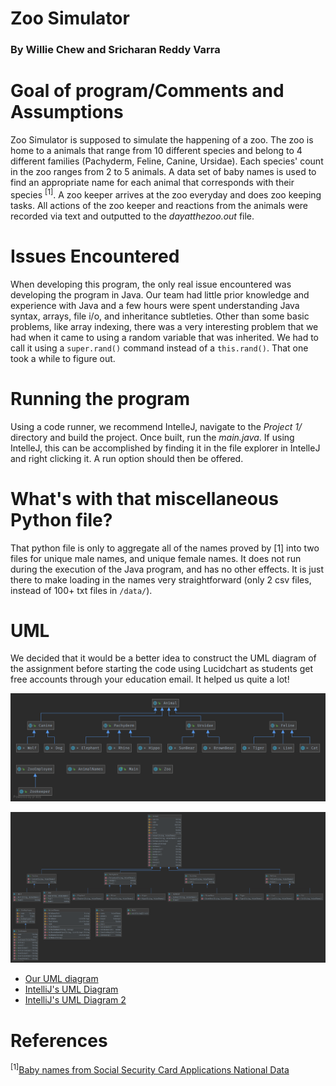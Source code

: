 # Zoo Simulator
### **By Willie Chew and Sricharan Reddy Varra**

# Goal of program/Comments and Assumptions
Zoo Simulator is supposed to simulate the happening of a zoo. The zoo is home to a animals that range from 10 different species and belong to 4 different families (Pachyderm, Feline, Canine, Ursidae). Each species' count in the zoo ranges from 2 to 5 animals. A data set of baby names is used to find an appropriate name for each animal that corresponds with their species <sup>[1]</sup>. A zoo keeper arrives at the zoo everyday and does zoo keeping tasks. All actions of the zoo keeper and reactions from the animals were recorded via text and outputted to the *dayatthezoo.out* file. 

# Issues Encountered
When developing this program, the only real issue encountered was developing the program in Java. Our team had little prior knowledge and experience with Java and a few hours were spent understanding Java syntax, arrays, file i/o, and inheritance subtleties. Other than some basic problems, like array indexing, there was a very interesting problem that we had when it came to using a random variable that was inherited. We had to call it using a ```super.rand()``` command instead of a ```this.rand()```. That one took a while to figure out.

# Running the program
Using a code runner, we recommend IntelleJ, navigate to the *Project 1/* directory and build the project. Once built, run the *main.java*. If using IntelleJ, this can be accomplished by finding it in the file explorer in IntelleJ and right clicking it. A run option should then be offered.

# What's with that miscellaneous Python file?
That python file is only to aggregate all of the names proved by [1] into two files for unique male names, and unique female names. It does not run during the execution of the Java program, and has no other effects. It is just there to make loading in the names very straightforward (only 2 csv files, instead of 100+ txt files in ```/data/```).

# UML
We decided that it would be a better idea to construct the UML diagram of the assignment before starting the code using Lucidchart as students get free accounts through your education email. It helped us quite a lot!

![UML by IntelliJ](UML-1.png)

![UML by IntelliJ](UML-2.png)

* [Our UML diagram](Project%201%20UML.pdf)
* [IntelliJ's UML Diagram](UML-1.pdf)
* [IntelliJ's UML Diagram 2](UML-2.pdf)

# References
<sup>[1]</sup>[Baby names from Social Security Card Applications National Data](https://catalog.data.gov/dataset/baby-names-from-social-security-card-applications-national-level-data)
